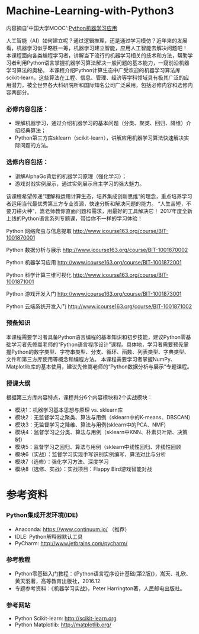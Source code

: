 # Machine-Learning-with-Python3
内容摘自'中国大学MOOC':[Python机器学习应用](http://www.icourse163.org/course/BIT-1001872001)



人工智能（AI）如何建立呢？通过逻辑推理，还是通过学习模仿？近年来的发展看，机器学习似乎略胜一筹，机器学习建立智能，应用人工智能去解决问题吧！
本课程面向各类编程学习者，讲解当下流行的机器学习相关的技术和方法，帮助学习者利用Python语言掌握机器学习算法解决一般问题的基本能力，一窥前沿机器学习算法的奥秘。
本课程介绍Python计算生态中广受欢迎的机器学习算法库scikit-learn，这些算法在工程、信息、管理、经济等学科领域具有极其广泛的应用潜力，被全世界各大科研院所和国际知名公司广泛采用，包括必修内容和选修内容两部分。

### 必修内容包括：
- 理解机器学习，通过介绍机器学习的基本问题（分类、聚类、回归、降维）介绍经典算法；
- Python第三方库sklearn（scikit-learn），讲解应用机器学习算法快速解决实际问题的方法。

### 选修内容包括：
- 讲解AlphaGo背后的机器学习原理（强化学习）；
- 游戏对战实例展示，通过实例展示自主学习的强大魅力。

该课程希望传递“理解和运用计算生态，培养集成创新思维”的理念，重点培养学习者运用当代最优秀第三方专业资源，快速分析和解决问题的能力。
“人生苦短，不要刀耕火种”，嵩老师教你直面问题和需求，用最好的工具解决它！
2017年度全新上线的Python语言系列专题课，带给你不一样的学习体验！

Python 网络爬虫与信息提取
http://www.icourse163.org/course/BIT-1001870001

Python 数据分析与展示
http://www.icourse163.org/course/BIT-1001870002

Python 机器学习应用
http://www.icourse163.org/course/BIT-1001872001

Python 科学计算三维可视化
http://www.icourse163.org/course/BIT-1001871001

Python 游戏开发入门
http://www.icourse163.org/course/BIT-1001873001

Python 云端系统开发入门
http://www.icourse163.org/course/BIT-1001871002




### 预备知识
  本课程需要学习者具备Python语言编程的基本知识和初步技能，建议Python零基础学习者先修嵩老师的“Python语言程序设计”课程。具体地，学习者需要预先掌握Python的数字类型、字符串类型、分支、循环、函数、列表类型、字典类型、文件和第三方库使用等概念和编程方法。
  本课程需要学习者掌握NumPy、Matplotlib库的基本使用，建议先修嵩老师的“Python数据分析与展示”专题课程。

### 授课大纲
根据第三方库内容特点，课程共分6个内容模块和2个实战模块：
- 模块1：机器学习基本思想与原理 vs. sklearn库
- 模块2：无监督学习之聚类、算法与用例（sklearn中的K-means、DBSCAN）
- 模块3：无监督学习之降维、算法与用例(sklearn中的PCA、NMF)
- 模块4：监督学习之分类、算法与用例（sklearn中KNN、朴素贝叶斯、决策树）
- 模块5：监督学习之回归、算法与用例（sklearn中线性回归、非线性回顾
- 模块6（实战）：监督学习实现手写识别实例编写，算法对比与分析
- 模块7（选修）：强化学习方法、深度学习
- 模块8（选修、实战）：实战项目：Flappy Bird游戏智能对战
 
# 参考资料


### Python集成开发环境(IDE)
- Anaconda: https://www.continuum.io/  （推荐）
- IDLE: Python解释器默认工具
- PyCharm: http://www.jetbrains.com/pycharm/

### 参考教程
- Python零基础入门教程：《Python语言程序设计基础(第2版)》，嵩天、礼欣、黄天羽著，高等教育出版社，2016.12
- 专题参考资料：《机器学习实战》，Peter Harrington著，人民邮电出版社。

### 参考网站
- Python Scikit-learn: http://scikit-learn.org 
- Python Matplotlib: http://matplotlib.org/ 

